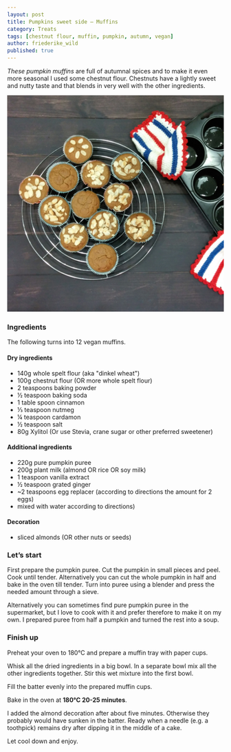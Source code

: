 ```yaml
---
layout: post
title: Pumpkins sweet side – Muffins 
category: Treats
tags: [chestnut flour, muffin, pumpkin, autumn, vegan]
author: friederike_wild
published: true
---
```


*These pumpkin muffins* are full of autumnal spices and to make it even more seasonal I used some chestnut flour. Chestnuts have a lightly sweet and nutty taste and that blends in very well with the other ingredients.

<!--more-->

![The muffins](/public/assets/2013-11-25-pumpkin-muffins.jpg "The muffins")

### Ingredients

The following turns into 12 vegan muffins.
#### Dry ingredients
* 140g whole spelt flour (aka "dinkel wheat")
* 100g chestnut flour (OR more whole spelt flour)
* 2 teaspoons baking powder
* ½ teaspoon baking soda
* 1 table spoon cinnamon
* ⅓ teaspoon nutmeg
* ¼ teaspoon cardamon
* ½ teaspoon salt
* 80g Xylitol (Or use Stevia, crane sugar or other preferred sweetener)

#### Additional ingredients
* 220g pure pumpkin puree
* 200g plant milk (almond OR rice OR soy milk)
* 1 teaspoon vanilla extract
* ½ teaspoon grated ginger
* ~2 teaspoons egg replacer (according to directions the amount for 2 eggs)
* mixed with water according to directions)

#### Decoration
* sliced almonds (OR other nuts or seeds)


### Let’s start
First prepare the pumpkin puree. Cut the pumpkin in small pieces and peel. Cook until tender. Alternatively you can cut the whole pumpkin in half and bake in the oven till tender. Turn into puree using a blender and press the needed amount through a sieve.

Alternatively you can sometimes find pure pumpkin puree in the supermarket, but I love to cook with it and prefer therefore to make it on my own. I prepared puree from half a pumpkin and turned the rest into a soup.


### Finish up
Preheat your oven to 180°C and prepare a muffin tray with paper cups.

Whisk all the dried ingredients in a big bowl.
In a separate bowl mix all the other ingredients together. Stir this wet mixture into the first bowl.

Fill the batter evenly into the prepared muffin cups. 

Bake in the oven at **180°C 20-25 minutes**. 

I added the almond decoration after about five minutes. Otherwise they probably would have sunken in the batter.
Ready when a needle (e.g. a toothpick) remains dry after dipping it in the middle of a cake.

Let cool down and enjoy.

